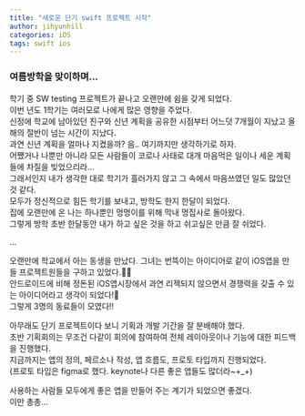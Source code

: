 ```yaml
---
title: "새로운 단기 swift 프로젝트 시작"
author: jihyunhill
categories: iOS
tags: swift ios
---
```


### 여름방학을 맞이하며...

학기 중 SW testing 프로젝트가 끝나고 오랜만에 쉼을 갖게 되었다.     
이번 년도 1학기는 여러모로 나에게 많은 영향을 주었다.    
신정에 학교에 남아있던 친구와 신년 계획을 공유한 시점부터 어느덧 7개월이 지났고 올해의 절반이 넘는 시간이 지났다.    
과연 신년 계획을 얼마나 지켰을까? 음.. 여기까지만 생각하기로 하자.    
어쨌거나 나뿐만 아니라 모든 사람들이 코로나 사태로 대개 마음먹은 일이나 세운 계획들에 차질을 빚었으리라...  
그래서인지 내가 생각한 대로 학기가 흘러가지 않고 그 속에서 마음쓰였던 일도 많았던 것 같다.    
모두가 정신적으로 힘든 학기를 보내고, 방학도 한지 한달이 되었다.    
집에 오랜만에 온 나는 하나뿐인 멍멍이를 위해 막내 멍집사로 돌아왔다.   
그렇게 방학 초반 한달동안 내가 하고 싶은 것을 하고 쉬고싶은 만큼 잘 쉬었다.    

...  

오랜만에 학교에서 아는 동생을 만났다. 그녀는 번뜩이는 아이디어로 같이 iOS앱을 만들 프로젝트원들을 구하고 있었다.🤩🤩     
안드로이드에 비해 정돈된 iOS앱시장에서 과연 리젝되지 않으면서 경쟁력을 갖출 수 있는 아이디어라고 생각이 되었다!👏   
그렇게 3명의 동료들이 모였다!!    



아무래도 단기 프로젝트이다 보니 기획과 개발 기간을 잘 분배해야 했다.    
초반 기획회의는 무조건 다같이 회의에 참여하여 전체 레이아웃이나 기능에 대한 피드백을 진행했다.     
지금까지는 앱의 정의, 페르소나 작성, 앱 흐름도, 프로토 타입까지 진행되었다.     
(프로토 타입은 figma로 했다. keynote나 다른 좋은 앱들도 많더라~+\_\+\)

사용하는 사람들 모두에게 좋은 앱을 만들어 주는 계기가 되었으면 좋겠다.    
이만 총총...     
